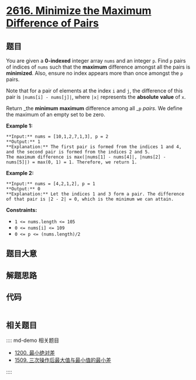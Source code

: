 # [2616. Minimize the Maximum Difference of Pairs](https://leetcode.com/problems/minimize-the-maximum-difference-of-pairs)

## 题目

You are given a **0-indexed** integer array `nums` and an integer `p`. Find
`p` pairs of indices of `nums` such that the **maximum** difference amongst
all the pairs is **minimized**. Also, ensure no index appears more than once
amongst the `p` pairs.

Note that for a pair of elements at the index `i` and `j`, the difference of
this pair is `|nums[i] - nums[j]|`, where `|x|` represents the **absolute**
**value** of `x`.

Return _the **minimum** **maximum** difference among all _`p` _pairs._ We
define the maximum of an empty set to be zero.



**Example 1:**

    
    
    **Input:** nums = [10,1,2,7,1,3], p = 2
    **Output:** 1
    **Explanation:** The first pair is formed from the indices 1 and 4, and the second pair is formed from the indices 2 and 5. 
    The maximum difference is max(|nums[1] - nums[4]|, |nums[2] - nums[5]|) = max(0, 1) = 1. Therefore, we return 1.
    

**Example 2:**

    
    
    **Input:** nums = [4,2,1,2], p = 1
    **Output:** 0
    **Explanation:** Let the indices 1 and 3 form a pair. The difference of that pair is |2 - 2| = 0, which is the minimum we can attain.
    



**Constraints:**

  * `1 <= nums.length <= 105`
  * `0 <= nums[i] <= 109`
  * `0 <= p <= (nums.length)/2`


## 题目大意

## 解题思路

## 代码

```javascript

```

## 相关题目

:::: md-demo 相关题目
- [1200. 最小绝对差](https://leetcode.com/problems/minimum-absolute-difference)
- [1509. 三次操作后最大值与最小值的最小差](https://leetcode.com/problems/minimum-difference-between-largest-and-smallest-value-in-three-moves)

::::
